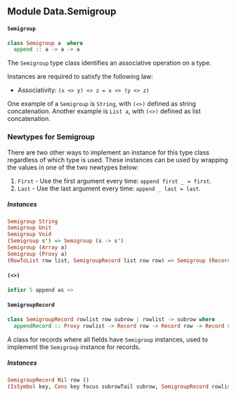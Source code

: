 ## Module Data.Semigroup

#### `Semigroup`

``` purescript
class Semigroup a  where
  append :: a -> a -> a
```

The `Semigroup` type class identifies an associative operation on a type.

Instances are required to satisfy the following law:

- Associativity: `(x <> y) <> z = x <> (y <> z)`

One example of a `Semigroup` is `String`, with `(<>)` defined as string
concatenation. Another example is `List a`, with `(<>)` defined as
list concatenation.

### Newtypes for Semigroup

There are two other ways to implement an instance for this type class
regardless of which type is used. These instances can be used by
wrapping the values in one of the two newtypes below:
1. `First` - Use the first argument every time: `append first _ = first`.
2. `Last` - Use the last argument every time: `append _ last = last`.

##### Instances
``` purescript
Semigroup String
Semigroup Unit
Semigroup Void
(Semigroup s') => Semigroup (s -> s')
Semigroup (Array a)
Semigroup (Proxy a)
(RowToList row list, SemigroupRecord list row row) => Semigroup (Record row)
```

#### `(<>)`

``` purescript
infixr 5 append as <>
```

#### `SemigroupRecord`

``` purescript
class SemigroupRecord rowlist row subrow | rowlist -> subrow where
  appendRecord :: Proxy rowlist -> Record row -> Record row -> Record subrow
```

A class for records where all fields have `Semigroup` instances, used to
implement the `Semigroup` instance for records.

##### Instances
``` purescript
SemigroupRecord Nil row ()
(IsSymbol key, Cons key focus subrowTail subrow, SemigroupRecord rowlistTail row subrowTail, Semigroup focus) => SemigroupRecord (Cons key focus rowlistTail) row subrow
```



